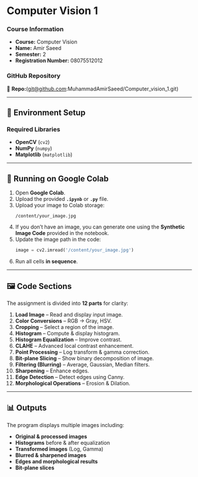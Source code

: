 # **Computer Vision 1**

### **Course Information**
- **Course:** Computer Vision  
- **Name:** Amir Saeed  
- **Semester:** 2  
- **Registration Number:** 08075512012  

### **GitHub Repository**
🔗 **Repo:**(git@github.com:MuhammadAmirSaeed/Computer_vision_1.git)

---

## 📌 **Environment Setup**

### **Required Libraries**
- **OpenCV** (`cv2`)  
- **NumPy** (`numpy`)  
- **Matplotlib** (`matplotlib`)

---

## 🚀 **Running on Google Colab**

1. Open **Google Colab**.  
2. Upload the provided **`.ipynb`** or **`.py`** file.  
3. Upload your image to Colab storage:
   ```
   /content/your_image.jpg
   ```
4. If you don’t have an image, you can generate one using the **Synthetic Image Code** provided in the notebook.  
5. Update the image path in the code:
   ```python
   image = cv2.imread('/content/your_image.jpg')
   ```
6. Run all cells **in sequence**.

---

## 🖼️ **Code Sections**

The assignment is divided into **12 parts** for clarity:

1. **Load Image** – Read and display input image.  
2. **Color Conversions** – RGB → Gray, HSV.  
3. **Cropping** – Select a region of the image.  
4. **Histogram** – Compute & display histogram.  
5. **Histogram Equalization** – Improve contrast.  
6. **CLAHE** – Advanced local contrast enhancement.  
7. **Point Processing** – Log transform & gamma correction.  
8. **Bit-plane Slicing** – Show binary decomposition of image.  
9. **Filtering (Blurring)** – Average, Gaussian, Median filters.  
10. **Sharpening** – Enhance edges.  
11. **Edge Detection** – Detect edges using Canny.  
12. **Morphological Operations** – Erosion & Dilation.

---

## 📊 **Outputs**

The program displays multiple images including:

- **Original & processed images**  
- **Histograms** before & after equalization  
- **Transformed images** (Log, Gamma)  
- **Blurred & sharpened images**  
- **Edges and morphological results**  
- **Bit-plane slices**

